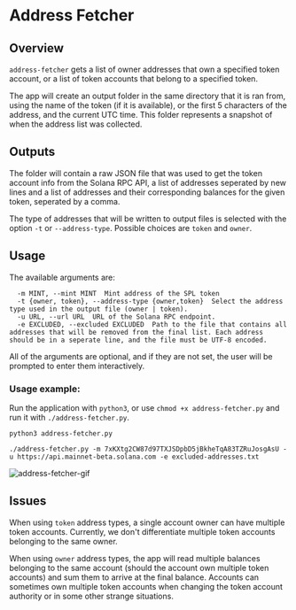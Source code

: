 # Address Fetcher

## Overview
`address-fetcher` gets a list of owner addresses that own a specified token account, or a list of token accounts that belong to a specified token.

The app will create an output folder in the same directory that it is ran from, using the name of the token (if it is available), or the first 5 characters of the address, and the current UTC time. This folder represents a snapshot of when the address list was collected.

## Outputs
The folder will contain a raw JSON file that was used to get the token account info from the Solana RPC API, a list of addresses seperated by new lines and a list of addresses and their corresponding balances for the given token, seperated by a comma. 

The type of addresses that will be written to output files is selected with the option `-t` or `--address-type`. Possible choices are `token` and `owner`.

## Usage

The available arguments are:
```
  -m MINT, --mint MINT  Mint address of the SPL token
  -t {owner, token}, --address-type {owner,token}  Select the address type used in the output file (owner | token).
  -u URL, --url URL  URL of the Solana RPC endpoint.
  -e EXCLUDED, --excluded EXCLUDED  Path to the file that contains all addresses that will be removed from the final list. Each address should be in a seperate line, and the file must be UTF-8 encoded.
  ```

All of the arguments are optional, and if they are not set, the user will be prompted to enter them interactively.

### Usage example:
Run the application with `python3`, or use `chmod +x address-fetcher.py` and run it with `./address-fetcher.py`.
```
python3 address-fetcher.py
```
```
./address-fetcher.py -m 7xKXtg2CW87d97TXJSDpbD5jBkheTqA83TZRuJosgAsU -u https://api.mainnet-beta.solana.com -e excluded-addresses.txt
```

![address-fetcher-gif](https://github.com/praskoson/distribution-tools/blob/main/assets/gifs/address-fetcher.gif)

## Issues
When using `token` address types, a single account owner can have multiple token accounts. Currently, we don't differentiate multiple token accounts belonging to the same owner. 

When using `owner` address types, the app will read multiple balances belonging to the same account (should the account own multiple token accounts) and sum them to arrive at the final balance. Accounts can sometimes own multiple token accounts when changing the token account authority or in some other strange situations.
